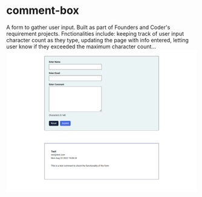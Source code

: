 # comment-box
A form to gather user input. Built as part of Founders and Coder's requirement projects.
Fnctionalities include: keeping track of user input character count as they type, updating the page with info entered, 
letting user know if they exceeded the maximum character count...
![Webpage screenshot](https://raw.githubusercontent.com/zakkariyaa/comment-box/master/images/comment-box.png)
